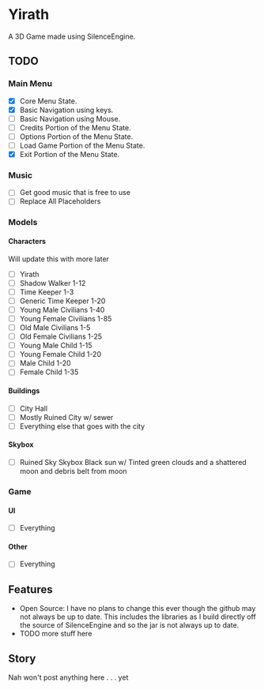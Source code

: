 # Yirath
A 3D Game made using SilenceEngine.

## TODO
### Main Menu
- [x] Core Menu State.
- [x] Basic Navigation using keys.
- [ ] Basic Navigation using Mouse.
- [ ] Credits Portion of the Menu State.
- [ ] Options Portion of the Menu State.
- [ ] Load Game Portion of the Menu State.
- [x] Exit Portion of the Menu State.

### Music
- [ ] Get good music that is free to use
- [ ] Replace All Placeholders

### Models
#### Characters
Will update this with more later
- [ ] Yirath
- [ ] Shadow Walker 1-12
- [ ] Time Keeper 1-3
- [ ] Generic Time Keeper 1-20
- [ ] Young Male Civilians 1-40
- [ ] Young Female Civilians 1-85
- [ ] Old Male Civilians 1-5
- [ ] Old Female Civilians 1-25
- [ ] Young Male Child 1-15
- [ ] Young Female Child 1-20
- [ ] Male Child 1-20
- [ ] Female Child 1-35

#### Buildings
- [ ] City Hall
- [ ] Mostly Ruined City w/ sewer
- [ ] Everything else that goes with the city

#### Skybox
- [ ] Ruined Sky Skybox Black sun w/ Tinted green clouds and a shattered moon and debris belt from moon

### Game
#### UI
- [ ] Everything

#### Other
- [ ] Everything

## Features
- Open Source: I have no plans to change this ever though the github may not always be up to date. This includes the libraries as I build directly off the source of SilenceEngine and so the jar is not always up to date.
- TODO more stuff here

## Story
Nah won't post anything here . . . yet
